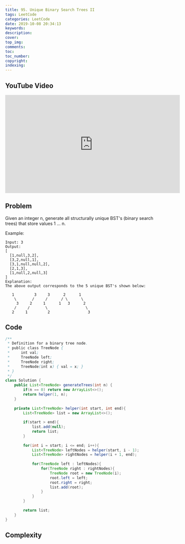 ```yaml
---
title: 95. Unique Binary Search Trees II
tags: LeetCode
categories: LeetCode
date: 2019-10-08 20:34:13
keywords:
description:
cover:
top_img:
comments:
toc:
toc_number:
copyright:
indexing:
---
```

## YouTube Video
<iframe width="560" height="315" src="https://www.youtube.com/embed/gi_Dfz05T6Q" frameborder="0" allow="accelerometer; autoplay; encrypted-media; gyroscope; picture-in-picture" allowfullscreen></iframe>

## Problem
Given an integer n, generate all structurally unique BST's (binary search trees) that store values 1 ... n.

Example:
```
Input: 3
Output:
[
  [1,null,3,2],
  [3,2,null,1],
  [3,1,null,null,2],
  [2,1,3],
  [1,null,2,null,3]
]
Explanation:
The above output corresponds to the 5 unique BST's shown below:

   1         3     3      2      1
    \       /     /      / \      \
     3     2     1      1   3      2
    /     /       \                 \
   2     1         2                 3
```

## Code
```java
/**
 * Definition for a binary tree node.
 * public class TreeNode {
 *     int val;
 *     TreeNode left;
 *     TreeNode right;
 *     TreeNode(int x) { val = x; }
 * }
 */
class Solution {
    public List<TreeNode> generateTrees(int n) {
        if(n == 0) return new ArrayList<>();
        return helper(1, n);
    }
    
    private List<TreeNode> helper(int start, int end){
        List<TreeNode> list = new ArrayList<>();
        
        if(start > end){
            list.add(null);
            return list;
        }
        
        for(int i = start; i <= end; i++){
            List<TreeNode> leftNodes = helper(start, i - 1);
            List<TreeNode> rightNodes = helper(i + 1, end);
            
            for(TreeNode left : leftNodes){
                for(TreeNode right : rightNodes){
                    TreeNode root = new TreeNode(i);
                    root.left = left;
                    root.right = right;
                    list.add(root);
                }
            }
        }
        
        return list;
    }
}
```

## Complexity
